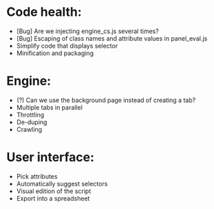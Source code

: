 # Code health:
* [Bug] Are we injecting engine_cs.js several times?
* [Bug] Escaping of class names and attribute values in panel_eval.js
* Simplify code that displays selector
* Minification and packaging

# Engine:
* (?) Can we use the background page instead of creating a tab?
* Multiple tabs in parallel
* Throttling
* De-duping
* Crawling

# User interface:
* Pick attributes
* Automatically suggest selectors
* Visual edition of the script
* Export into a spreadsheet